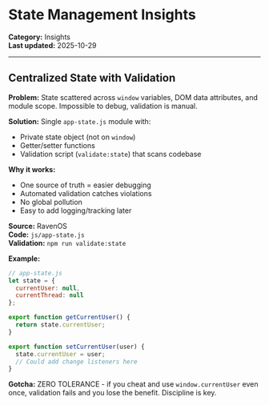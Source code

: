 # State Management Insights

**Category:** Insights  
**Last updated:** 2025-10-29

---

## Centralized State with Validation

**Problem:** State scattered across `window` variables, DOM data attributes, and module scope. Impossible to debug, validation is manual.

**Solution:** Single `app-state.js` module with:
- Private state object (not on `window`)
- Getter/setter functions
- Validation script (`validate:state`) that scans codebase

**Why it works:**
- One source of truth = easier debugging
- Automated validation catches violations
- No global pollution
- Easy to add logging/tracking later

**Source:** RavenOS  
**Code:** `js/app-state.js`  
**Validation:** `npm run validate:state`

**Example:**
```javascript
// app-state.js
let state = {
  currentUser: null,
  currentThread: null
};

export function getCurrentUser() {
  return state.currentUser;
}

export function setCurrentUser(user) {
  state.currentUser = user;
  // Could add change listeners here
}
```

**Gotcha:** ZERO TOLERANCE - if you cheat and use `window.currentUser` even once, validation fails and you lose the benefit. Discipline is key.

